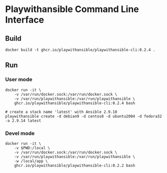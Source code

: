 # Playwithansible Command Line Interface

## Build

```shell
docker build -t ghcr.io/playwithansible/playwithansible-cli:0.2.4 .
```

## Run

### User mode

```shell
docker run -it \
    -v /var/run/docker.sock:/var/run/docker.sock \
    -v /var/run/playwithansible:/var/run/playwithansible \
    ghcr.io/playwithansible/playwithansible-cli:0.2.4 bash

# create a stack name 'latest' with Ansible 2.9.10
playwithansible create -d debian9 -d centos8 -d ubuntu2004 -d fedora32 -a 2.9.14 latest
```

### Devel mode

```shell
docker run -it \
    -v $PWD:/local \
    -v /var/run/docker.sock:/var/run/docker.sock \
    -v /var/run/playwithansible:/var/run/playwithansible \
    -w /local/app \
    ghcr.io/playwithansible/playwithansible-cli:0.2.2 bash
```
